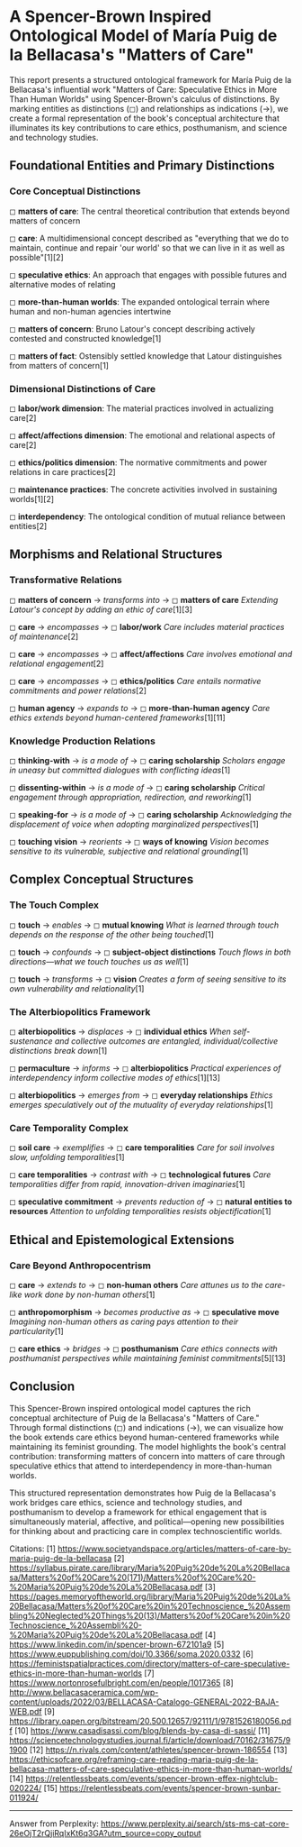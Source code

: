 # A Spencer-Brown Inspired Ontological Model of María Puig de la Bellacasa's "Matters of Care"

This report presents a structured ontological framework for María Puig de la Bellacasa's influential work "Matters of Care: Speculative Ethics in More Than Human Worlds" using Spencer-Brown's calculus of distinctions. By marking entities as distinctions (◻) and relationships as indications (→), we create a formal representation of the book's conceptual architecture that illuminates its key contributions to care ethics, posthumanism, and science and technology studies.

## Foundational Entities and Primary Distinctions

### Core Conceptual Distinctions

◻ **matters of care**: The central theoretical contribution that extends beyond matters of concern

◻ **care**: A multidimensional concept described as "everything that we do to maintain, continue and repair 'our world' so that we can live in it as well as possible"[1][2]

◻ **speculative ethics**: An approach that engages with possible futures and alternative modes of relating

◻ **more-than-human worlds**: The expanded ontological terrain where human and non-human agencies intertwine

◻ **matters of concern**: Bruno Latour's concept describing actively contested and constructed knowledge[1]

◻ **matters of fact**: Ostensibly settled knowledge that Latour distinguishes from matters of concern[1]

### Dimensional Distinctions of Care

◻ **labor/work dimension**: The material practices involved in actualizing care[2]

◻ **affect/affections dimension**: The emotional and relational aspects of care[2]

◻ **ethics/politics dimension**: The normative commitments and power relations in care practices[2]

◻ **maintenance practices**: The concrete activities involved in sustaining worlds[1][2]

◻ **interdependency**: The ontological condition of mutual reliance between entities[2]

## Morphisms and Relational Structures

### Transformative Relations

◻ **matters of concern** → *transforms into* → ◻ **matters of care**
   *Extending Latour's concept by adding an ethic of care*[1][3]

◻ **care** → *encompasses* → ◻ **labor/work**
   *Care includes material practices of maintenance*[2]

◻ **care** → *encompasses* → ◻ **affect/affections**
   *Care involves emotional and relational engagement*[2]

◻ **care** → *encompasses* → ◻ **ethics/politics**
   *Care entails normative commitments and power relations*[2]

◻ **human agency** → *expands to* → ◻ **more-than-human agency**
   *Care ethics extends beyond human-centered frameworks*[1][11]

### Knowledge Production Relations

◻ **thinking-with** → *is a mode of* → ◻ **caring scholarship**
   *Scholars engage in uneasy but committed dialogues with conflicting ideas*[1]

◻ **dissenting-within** → *is a mode of* → ◻ **caring scholarship**
   *Critical engagement through appropriation, redirection, and reworking*[1]

◻ **speaking-for** → *is a mode of* → ◻ **caring scholarship**
   *Acknowledging the displacement of voice when adopting marginalized perspectives*[1]

◻ **touching vision** → *reorients* → ◻ **ways of knowing**
   *Vision becomes sensitive to its vulnerable, subjective and relational grounding*[1]

## Complex Conceptual Structures

### The Touch Complex

◻ **touch** → *enables* → ◻ **mutual knowing**
   *What is learned through touch depends on the response of the other being touched*[1]

◻ **touch** → *confounds* → ◻ **subject-object distinctions**
   *Touch flows in both directions—what we touch touches us as well*[1]

◻ **touch** → *transforms* → ◻ **vision**
   *Creates a form of seeing sensitive to its own vulnerability and relationality*[1]

### The Alterbiopolitics Framework

◻ **alterbiopolitics** → *displaces* → ◻ **individual ethics**
   *When self-sustenance and collective outcomes are entangled, individual/collective distinctions break down*[1]

◻ **permaculture** → *informs* → ◻ **alterbiopolitics**
   *Practical experiences of interdependency inform collective modes of ethics*[1][13]

◻ **alterbiopolitics** → *emerges from* → ◻ **everyday relationships**
   *Ethics emerges speculatively out of the mutuality of everyday relationships*[1]

### Care Temporality Complex

◻ **soil care** → *exemplifies* → ◻ **care temporalities**
   *Care for soil involves slow, unfolding temporalities*[1]

◻ **care temporalities** → *contrast with* → ◻ **technological futures**
   *Care temporalities differ from rapid, innovation-driven imaginaries*[1]

◻ **speculative commitment** → *prevents reduction of* → ◻ **natural entities to resources**
   *Attention to unfolding temporalities resists objectification*[1]

## Ethical and Epistemological Extensions

### Care Beyond Anthropocentrism

◻ **care** → *extends to* → ◻ **non-human others**
   *Care attunes us to the care-like work done by non-human others*[1]

◻ **anthropomorphism** → *becomes productive as* → ◻ **speculative move**
   *Imagining non-human others as caring pays attention to their particularity*[1]

◻ **care ethics** → *bridges* → ◻ **posthumanism**
   *Care ethics connects with posthumanist perspectives while maintaining feminist commitments*[5][13]

## Conclusion

This Spencer-Brown inspired ontological model captures the rich conceptual architecture of Puig de la Bellacasa's "Matters of Care." Through formal distinctions (◻) and indications (→), we can visualize how the book extends care ethics beyond human-centered frameworks while maintaining its feminist grounding. The model highlights the book's central contribution: transforming matters of concern into matters of care through speculative ethics that attend to interdependency in more-than-human worlds.

This structured representation demonstrates how Puig de la Bellacasa's work bridges care ethics, science and technology studies, and posthumanism to develop a framework for ethical engagement that is simultaneously material, affective, and political—opening new possibilities for thinking about and practicing care in complex technoscientific worlds.

Citations:
[1] https://www.societyandspace.org/articles/matters-of-care-by-maria-puig-de-la-bellacasa
[2] https://syllabus.pirate.care/library/Maria%20Puig%20de%20La%20Bellacasa/Matters%20of%20Care%20(171)/Matters%20of%20Care%20-%20Maria%20Puig%20de%20La%20Bellacasa.pdf
[3] https://pages.memoryoftheworld.org/library/Maria%20Puig%20de%20La%20Bellacasa/Matters%20of%20Care%20in%20Technoscience_%20Assembling%20Neglected%20Things%20(13)/Matters%20of%20Care%20in%20Technoscience_%20Assembli%20-%20Maria%20Puig%20de%20La%20Bellacasa.pdf
[4] https://www.linkedin.com/in/spencer-brown-672101a9
[5] https://www.euppublishing.com/doi/10.3366/soma.2020.0332
[6] https://feministspatialpractices.com/directory/matters-of-care-speculative-ethics-in-more-than-human-worlds
[7] https://www.nortonrosefulbright.com/en/people/1017365
[8] http://www.bellacasaceramica.com/wp-content/uploads/2022/03/BELLACASA-Catalogo-GENERAL-2022-BAJA-WEB.pdf
[9] https://library.oapen.org/bitstream/20.500.12657/92111/1/9781526180056.pdf
[10] https://www.casadisassi.com/blog/blends-by-casa-di-sassi/
[11] https://sciencetechnologystudies.journal.fi/article/download/70162/31675/91900
[12] https://n.rivals.com/content/athletes/spencer-brown-186554
[13] https://ethicsofcare.org/reframing-care-reading-maria-puig-de-la-bellacasa-matters-of-care-speculative-ethics-in-more-than-human-worlds/
[14] https://relentlessbeats.com/events/spencer-brown-effex-nightclub-020224/
[15] https://relentlessbeats.com/events/spencer-brown-sunbar-011924/

---
Answer from Perplexity: https://www.perplexity.ai/search/sts-ms-cat-core-26eOjT2rQjiRqIxKt6q3GA?utm_source=copy_output